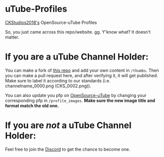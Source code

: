 # uTube-Profiles
[CKStudios2018's](https://github.com/CKStudios2018) OpenSource-uTube Profiles

So, you just came across this repo/website. gg. Y'know what? It doesn't matter.

# If you are a uTube Channel Holder:

You can make a fork of [this repo](https://github.com/TallerThanShort/ut3.ggpht) and add your own content in `/thumbs`. Then you can make a pull request here, and after verifying it, it will get published. Make sure to label it according to our standards (i.e. channelname_0000.png (CKS_0002.png)).

You can also update you pfp on [OpenSource-uTube](https://ckstudios2018.github.io/OpenSource-uTube/) by changing your corresponding pfp in `/profile_images`. **Make sure the new image title and format match the old one.**

# If you are *not* a uTube Channel Holder:

Feel free to join the [Discord](https://discord.gg/fArH9rD) to get the chance to become one.
